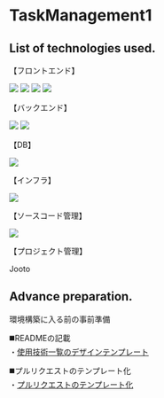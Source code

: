 # TaskManagement1

## List of technologies used.
<el-row>
    <p>【フロントエンド】</p>
    <p style="display: inline">
        <!-- フロントエンド -->
        <img src="https://img.shields.io/badge/-Html5-E34F26.svg?logo=html5&style=plastic">
        <img src="https://img.shields.io/badge/-Css3-1572B6.svg?logo=css3&style=plastic">
        <img src="https://img.shields.io/badge/-Vue.js-4FC08D.svg?logo=vue.js&style=plastic">
        <img src="https://img.shields.io/badge/-Javascript-F7DF1E.svg?logo=javascript&style=plastic">
    </p>
</el-row>
<el-row>
    <p>【バックエンド】</p>
    <p style="display: inline">
        <!-- バックエンド -->
        <img src="https://img.shields.io/badge/-Php-777BB4.svg?logo=php&style=plastic">
        <img src="https://img.shields.io/badge/-Laravel-E74430.svg?logo=laravel&style=plastic">
    </p>
</el-row>
<el-row>
    <p>【DB】</p>
    <p style="display: inline">
        <!-- DB -->
        <img src="https://img.shields.io/badge/-Postgresql-336791.svg?logo=postgresql&style=plastic">
    </p>
</el-row>
<el-row>
    <p>【インフラ】</p>
    <p style="display: inline">
        <!-- インフラ -->
        <img src="https://img.shields.io/badge/-Docker-1488C6.svg?logo=docker&style=plastic">
    </p>
</el-row>
<el-row>
    <p>【ソースコード管理】</p>
    <p style="display: inline">
        <!-- ソースコード管理 -->
        <img src="https://img.shields.io/badge/-Github-181717.svg?logo=github&style=plastic">
    </p>
</el-row>
<el-row>
    <p>【プロジェクト管理】</p>
    <p>Jooto</p>
</el-row>

## Advance preparation.
<p>環境構築に入る前の事前準備</p>
<p>
    ◼️READMEの記載<br>
    ・<a href="https://qiita.com/shun198/items/c983c713452c041ef787" target="_blank">使用技術一覧のデザインテンプレート</a>
</p>
<p>
    ◼️プルリクエストのテンプレート化<br>
    ・<a href="https://note.com/cograph_data/n/n6dfed8a37bc1" target="_blank">プルリクエストのテンプレート化</a>
</p>
